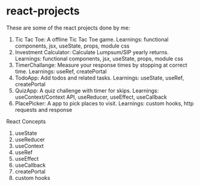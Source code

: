 # react-projects

These are some of the react projects done by me:
1. Tic Tac Toe: A offline Tic Tac Toe game. Learnings: functional components, jsx, useState, props, module css
2. Investment Calculator: Calculate Lumpsum/SIP yearly returns. Learnings: functional components, jsx, useState, props, module css
3. TimerChallange: Measure your response times by stopping at correct time. Learnings: useRef, createPortal
4. TodoApp: Add todos and related tasks. Learnings: useState, useRef, createPortal
5. QuizApp: A quiz challenge with timer for skips. Learnings: useContext/Context API, useReducer, useEffect, useCallback
6. PlacePicker: A app to pick places to visit. Learnings: custom hooks, http requests and response



React Concepts
1. useState
2. useReducer
3. useContext
4. useRef
5. useEffect
6. useCallback
7. createPortal
8. custom hooks
